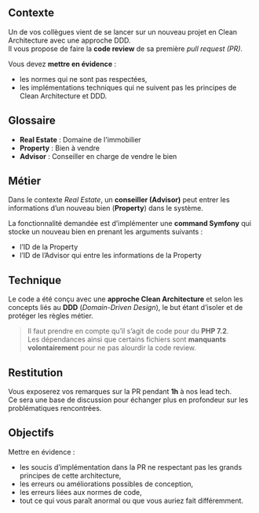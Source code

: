## Contexte

Un de vos collègues vient de se lancer sur un nouveau projet en Clean Architecture avec une approche DDD.  
Il vous propose de faire la **code review** de sa première *pull request (PR)*.  

Vous devez **mettre en évidence** :

- les normes qui ne sont pas respectées,
- les implémentations techniques qui ne suivent pas les principes de Clean Architecture et DDD.

## Glossaire

- **Real Estate** : Domaine de l'immobilier  
- **Property** : Bien à vendre  
- **Advisor** : Conseiller en charge de vendre le bien  

## Métier

Dans le contexte *Real Estate*, un **conseiller (Advisor)** peut entrer les informations d’un nouveau bien (**Property**) dans le système.

La fonctionnalité demandée est d’implémenter une **command Symfony** qui stocke un nouveau bien en prenant les arguments suivants :

- l’ID de la Property  
- l’ID de l’Advisor qui entre les informations de la Property

## Technique

Le code a été conçu avec une **approche Clean Architecture** et selon les concepts liés au **DDD** (*Domain-Driven Design*), le but étant d’isoler et de protéger les règles métier.

> Il faut prendre en compte qu’il s’agit de code pour du **PHP 7.2**.  
> Les dépendances ainsi que certains fichiers sont **manquants volontairement** pour ne pas alourdir la code review.

## Restitution

Vous exposerez vos remarques sur la PR pendant **1h** à nos lead tech.  
Ce sera une base de discussion pour échanger plus en profondeur sur les problématiques rencontrées.

## Objectifs

Mettre en évidence :

- les soucis d’implémentation dans la PR ne respectant pas les grands principes de cette architecture,
- les erreurs ou améliorations possibles de conception,
- les erreurs liées aux normes de code,
- tout ce qui vous paraît anormal ou que vous auriez fait différemment.
